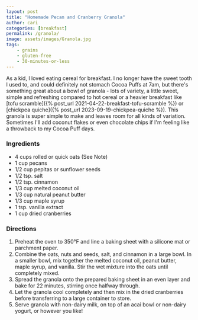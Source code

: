 ```yaml
---
layout: post
title: "Homemade Pecan and Cranberry Granola"
author: cari
categories: [breakfast]
permalink: /granola/
image: assets/images/Granola.jpg
tags:
    - grains
    - gluten-free
    - 30-minutes-or-less
---
```


As a kid, I loved eating cereal for breakfast. I no longer have the sweet tooth I used to, and could definitely not stomach Cocoa Puffs at 7am, but there's something great about a bowl of granola - lots of variety, a little sweet, simple and refreshing compared to hot cereal or a heavier breakfast like [tofu scramble]({% post_url 2021-04-22-breakfast-tofu-scramble %}) or [chickpea quiche]({% post_url 2023-09-19-chickpea-quiche %}). This granola is super simple to make and leaves room for all kinds of variation. Sometimes I'll add coconut flakes or even chocolate chips if I'm feeling like a throwback to my Cocoa Puff days. 

<h3> Ingredients </h3>

- 4 cups rolled or quick oats (See Note)
- 1 cup pecans
- 1/2 cup pepitas or sunflower seeds
- 1/2 tsp. salt
- 1/2 tsp. cinnamon
- 1/3 cup melted coconut oil
- 1/3 cup natural peanut butter
- 1/3 cup maple syrup
- 1 tsp. vanilla extract
- 1 cup dried cranberries

<h3> Directions </h3>

1. Preheat the oven to 350&deg;F and line a baking sheet with a silicone mat or parchment paper.
2. Combine the oats, nuts and seeds, salt, and cinnamon in a large bowl. In a smaller bowl, mix together the melted coconut oil, peanut butter, maple syrup, and vanilla. Stir the wet mixture into the oats until completely mixed.
3. Spread the granola onto the prepared baking sheet in an even layer and bake for 22 minutes, stirring once halfway through.
4. Let the granola cool completely and then mix in the dried cranberries before transferring to a large container to store.
5. Serve granola with non-dairy milk, on top of an acai bowl or non-dairy yogurt, or however you like!